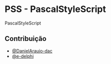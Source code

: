 # PSS - PascalStyleScript
PascalStyleScript

## Contribuição
- [@DanielAraujo-dac](https://github.com/DanielAraujo-dac)
- [@e-delphi](https://github.com/e-delphi)
